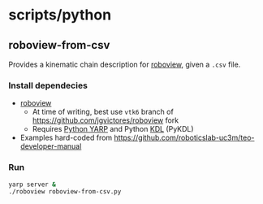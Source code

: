 # scripts/python

## roboview-from-csv
Provides a kinematic chain description for [roboview](https://github.com/arcoslab/roboview), given a `.csv` file.

### Install dependecies
- [roboview](https://github.com/arcoslab/roboview)
   - At time of writing, best use `vtk6` branch of <https://github.com/jgvictores/roboview> fork
   - Requires [Python YARP](http://robots.uc3m.es/gitbook-installation-guides/install-yarp.html#install-bindings) and Python [KDL](http://robots.uc3m.es/gitbook-installation-guides/install-kdl.html) (PyKDL)
- Examples hard-coded from https://github.com/roboticslab-uc3m/teo-developer-manual

### Run
```bash
yarp server &
./roboview roboview-from-csv.py
```
